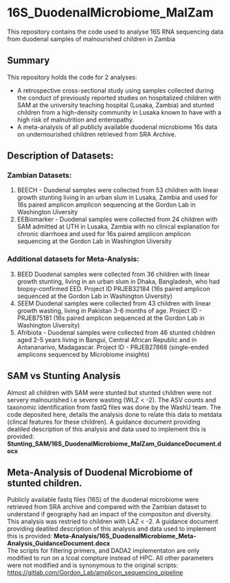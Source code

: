 # 16S_DuodenalMicrobiome_MalZam
This repository contains the code used to analyse 16S RNA sequencing data from duodenal samples of malnourished children in Zambia

## Summary
This repository holds the code for 2 analyses:

* A retrospective cross-sectional study using samples collected during the conduct of previously reported studies on hospitalized children with SAM at the university teaching hospital (Lusaka, Zambia) and stunted children from a high-density community in Lusaka known to have with a high risk of malnutrition and enteropathy.
* A meta-analysis of all publicly available duodenal microbiome 16s data on undernourished children retrieved from SRA Archive.

## Description of Datasets:
### Zambian Datasets:
1. BEECH - Duodenal samples were collected from 53 children with linear growth stunting living in an urban slum in Lusaka, Zambia and used for 16s paired amplicon amplicon sequencing at the Gordon Lab in Washington Uiversity
2. EEBiomarker - Duodenal samples were collected from 24 children with SAM admitted at UTH in Lusaka, Zambia with no clinical explanation for chronic diarrhoea and used for 16s paired amplicon amplicon sequencing at the Gordon Lab in Washington Uiversity
### Additional datasets for Meta-Analysis:
3. BEED	Duodenal samples were collected from 36 children with linear growth stunting, living in an urban slum in Dhaka, Bangladesh, who had biopsy-confirmed EED.
   Project ID PRJEB32184	(16s paired amplicon sequenced at the Gordon Lab in Washington Uiversity)
5. SEEM	Duodenal samples were collected from 43 children with linear growth wasting, living in Pakistan 3-6 months of age.
   Project ID - PRJEB75181	(16s paired amplicon sequenced at the Gordon Lab in Washington Uiversity)
7. Afribiota - Duodenal samples were collected from 46 stunted children aged 2-5 years living in Bangui, Central African Republic and in Antananarivo, Madagascar.
   Project ID - PRJEB27868	(single-ended amplicons sequenced by Microbiome insights)

## SAM vs Stunting Analysis
Almost all children with SAM were stunted but stunted children were not servery malnourished i.e severe wasting (WLZ < -2). The ASV counts and taxonomic identification from fastQ files was done by the WashU team. The code deposited here, details the analysis done to relate this data to metdata (clincal features for these children). A guidance document providing deatiled description of this analysis and data used to implement this is provided: **Stunting_SAM/16S_DuodenalMicrobiome_MalZam_GuidanceDocument.docx**  

## Meta-Analysis of Duodenal Microbiome of stunted children.
Publicly available fastq files (16S) of the duodenal microbiome were retrieved from SRA archive and compared with the Zambian dataset to understand if geography had an impact of the compositon and diversity. This analysis was restried to children with LAZ < -2. 
A guidance document providing deatiled description of this analysis and data used to implement this is provided: **Meta-Analysis/16S_DuodenalMicrobiome_Meta-Analysis_GuidanceDocument.docx**  
The scripts for filtering primers, and DADA2 implementaton are only modified to run on a lcoal compture instead of HPC. All other parameters were not modified and is synonymous to the original scripts: https://gitlab.com/Gordon_Lab/amplicon_sequencing_pipeline

